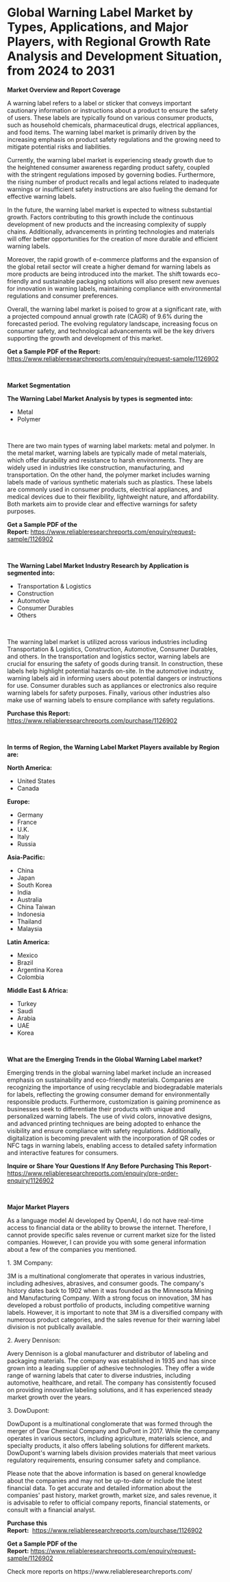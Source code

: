 <p><h1>Global Warning Label Market by Types, Applications, and Major Players, with Regional Growth Rate Analysis and Development Situation, from 2024 to 2031</h1></p><p><strong>Market Overview and Report Coverage</strong></p>
<p><p>A warning label refers to a label or sticker that conveys important cautionary information or instructions about a product to ensure the safety of users. These labels are typically found on various consumer products, such as household chemicals, pharmaceutical drugs, electrical appliances, and food items. The warning label market is primarily driven by the increasing emphasis on product safety regulations and the growing need to mitigate potential risks and liabilities.</p><p>Currently, the warning label market is experiencing steady growth due to the heightened consumer awareness regarding product safety, coupled with the stringent regulations imposed by governing bodies. Furthermore, the rising number of product recalls and legal actions related to inadequate warnings or insufficient safety instructions are also fueling the demand for effective warning labels.</p><p>In the future, the warning label market is expected to witness substantial growth. Factors contributing to this growth include the continuous development of new products and the increasing complexity of supply chains. Additionally, advancements in printing technologies and materials will offer better opportunities for the creation of more durable and efficient warning labels.</p><p>Moreover, the rapid growth of e-commerce platforms and the expansion of the global retail sector will create a higher demand for warning labels as more products are being introduced into the market. The shift towards eco-friendly and sustainable packaging solutions will also present new avenues for innovation in warning labels, maintaining compliance with environmental regulations and consumer preferences.</p><p>Overall, the warning label market is poised to grow at a significant rate, with a projected compound annual growth rate (CAGR) of 9.6% during the forecasted period. The evolving regulatory landscape, increasing focus on consumer safety, and technological advancements will be the key drivers supporting the growth and development of this market.</p></p>
<p><strong>Get a Sample PDF of the Report:</strong> <a href="https://www.reliableresearchreports.com/enquiry/request-sample/1126902">https://www.reliableresearchreports.com/enquiry/request-sample/1126902</a></p>
<p>&nbsp;</p>
<p><strong>Market Segmentation</strong></p>
<p><strong>The Warning Label Market Analysis by types is segmented into:</strong></p>
<p><ul><li>Metal</li><li>Polymer</li></ul></p>
<p>&nbsp;</p>
<p><p>There are two main types of warning label markets: metal and polymer. In the metal market, warning labels are typically made of metal materials, which offer durability and resistance to harsh environments. They are widely used in industries like construction, manufacturing, and transportation. On the other hand, the polymer market includes warning labels made of various synthetic materials such as plastics. These labels are commonly used in consumer products, electrical appliances, and medical devices due to their flexibility, lightweight nature, and affordability. Both markets aim to provide clear and effective warnings for safety purposes.</p></p>
<p><strong>Get a Sample PDF of the Report:</strong>&nbsp;<a href="https://www.reliableresearchreports.com/enquiry/request-sample/1126902">https://www.reliableresearchreports.com/enquiry/request-sample/1126902</a></p>
<p>&nbsp;</p>
<p><strong>The Warning Label Market Industry Research by Application is segmented into:</strong></p>
<p><ul><li>Transportation & Logistics</li><li>Construction</li><li>Automotive</li><li>Consumer Durables</li><li>Others</li></ul></p>
<p>&nbsp;</p>
<p><p>The warning label market is utilized across various industries including Transportation & Logistics, Construction, Automotive, Consumer Durables, and others. In the transportation and logistics sector, warning labels are crucial for ensuring the safety of goods during transit. In construction, these labels help highlight potential hazards on-site. In the automotive industry, warning labels aid in informing users about potential dangers or instructions for use. Consumer durables such as appliances or electronics also require warning labels for safety purposes. Finally, various other industries also make use of warning labels to ensure compliance with safety regulations.</p></p>
<p><strong>Purchase this Report:</strong>&nbsp; <a href="https://www.reliableresearchreports.com/purchase/1126902">https://www.reliableresearchreports.com/purchase/1126902</a></p>
<p>&nbsp;</p>
<p><strong>In terms of Region, the Warning Label Market Players available by Region are:</strong></p>
<p>
    <p> <strong> North America: </strong>
        <ul>
            <li>United States</li>
            <li>Canada</li>
        </ul>
        </p> 
    <p> <strong> Europe: </strong>
        <ul>
            <li>Germany</li>
            <li>France</li>
            <li>U.K.</li>
            <li>Italy</li>
            <li>Russia</li>
        </ul>
        </p> 
    <p> <strong> Asia-Pacific: </strong>
        <ul>
            <li>China</li>
            <li>Japan</li>
            <li>South Korea</li>
            <li>India</li>
            <li>Australia</li>
            <li>China Taiwan</li>
            <li>Indonesia</li>
            <li>Thailand</li>
            <li>Malaysia</li>
        </ul>
        </p> 
    <p> <strong> Latin America: </strong>
        <ul>
            <li>Mexico</li>
            <li>Brazil</li>
            <li>Argentina Korea</li>
            <li>Colombia</li>
        </ul>
        </p> 
    <p> <strong> Middle East & Africa: </strong>
        <ul>
            <li>Turkey</li>
            <li>Saudi</li>
            <li>Arabia</li>
            <li>UAE</li>
            <li>Korea</li>
        </ul>
    </p>
    </p>
<p>&nbsp;</p>
<p><strong>What are the Emerging Trends in the Global Warning Label market?</strong></p>
<p><p>Emerging trends in the global warning label market include an increased emphasis on sustainability and eco-friendly materials. Companies are recognizing the importance of using recyclable and biodegradable materials for labels, reflecting the growing consumer demand for environmentally responsible products. Furthermore, customization is gaining prominence as businesses seek to differentiate their products with unique and personalized warning labels. The use of vivid colors, innovative designs, and advanced printing techniques are being adopted to enhance the visibility and ensure compliance with safety regulations. Additionally, digitalization is becoming prevalent with the incorporation of QR codes or NFC tags in warning labels, enabling access to detailed safety information and interactive features for consumers.</p></p>
<p><strong>Inquire or Share Your Questions If Any Before Purchasing This Report</strong>- <a href="https://www.reliableresearchreports.com/enquiry/pre-order-enquiry/1126902">https://www.reliableresearchreports.com/enquiry/pre-order-enquiry/1126902</a></p>
<p>&nbsp;</p>
<p><strong>Major Market Players</strong></p>
<p><p>As a language model AI developed by OpenAI, I do not have real-time access to financial data or the ability to browse the internet. Therefore, I cannot provide specific sales revenue or current market size for the listed companies. However, I can provide you with some general information about a few of the companies you mentioned.</p><p>1. 3M Company:</p><p>3M is a multinational conglomerate that operates in various industries, including adhesives, abrasives, and consumer goods. The company's history dates back to 1902 when it was founded as the Minnesota Mining and Manufacturing Company. With a strong focus on innovation, 3M has developed a robust portfolio of products, including competitive warning labels. However, it is important to note that 3M is a diversified company with numerous product categories, and the sales revenue for their warning label division is not publically available.</p><p>2. Avery Dennison:</p><p>Avery Dennison is a global manufacturer and distributor of labeling and packaging materials. The company was established in 1935 and has since grown into a leading supplier of adhesive technologies. They offer a wide range of warning labels that cater to diverse industries, including automotive, healthcare, and retail. The company has consistently focused on providing innovative labeling solutions, and it has experienced steady market growth over the years.</p><p>3. DowDupont:</p><p>DowDupont is a multinational conglomerate that was formed through the merger of Dow Chemical Company and DuPont in 2017. While the company operates in various sectors, including agriculture, materials science, and specialty products, it also offers labeling solutions for different markets. DowDupont's warning labels division provides materials that meet various regulatory requirements, ensuring consumer safety and compliance.</p><p>Please note that the above information is based on general knowledge about the companies and may not be up-to-date or include the latest financial data. To get accurate and detailed information about the companies' past history, market growth, market size, and sales revenue, it is advisable to refer to official company reports, financial statements, or consult with a financial analyst.</p></p>
<p><strong>Purchase this Report:</strong>&nbsp;&nbsp;<a href="https://www.reliableresearchreports.com/purchase/1126902">https://www.reliableresearchreports.com/purchase/1126902</a></p>
<p></p>
<p><strong>Get a Sample PDF of the Report:</strong>&nbsp;<a href="https://www.reliableresearchreports.com/enquiry/request-sample/1126902">https://www.reliableresearchreports.com/enquiry/request-sample/1126902</a></p>
<p>Check more reports on https://www.reliableresearchreports.com/</p>